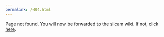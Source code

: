 ```yaml
---
permalink: /404.html
---
```



Page not found. You will now be forwarded to the silcam wiki. If not, click <a href="https://github.com/SINTEF/PySilCam/wiki"> here</a>.

<meta http-equiv="refresh" content="5; URL=https://github.com/SINTEF/PySilCam/wiki/" />
